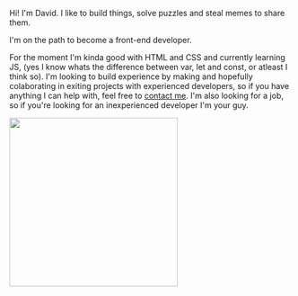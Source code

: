 Hi! I'm David. I like to build things, solve puzzles and steal memes to share them.

I'm on the path to become a front-end developer.

For the moment I'm kinda good with HTML and CSS and currently learning JS, (yes I know whats the difference between var, let and const, or atleast I think so). I'm looking to build experience by making and hopefully colaborating in exiting projects with experienced developers, so if you have anything I can help with, feel free to [contact me](davidhage@hotmail.com). I'm also looking for a job, so if you're looking for an inexperienced developer I'm your guy.

<img src="https://github.com/davhage/davhage/assets/74213178/9bec152b-dd5d-4325-b490-ca10928ece41" width="300">

<!--
**davhage/davhage** is a ✨ _special_ ✨ repository because its `README.md` (this file) appears on your GitHub profile.

Here are some ideas to get you started:

- 🔭 I’m currently working on ...
- 🌱 I’m currently learning ...
- 👯 I’m looking to collaborate on ...
- 🤔 I’m looking for help with ...
- 💬 Ask me about ...
- 📫 How to reach me: ...
- 😄 Pronouns: ...
- ⚡ Fun fact: ...
-->
